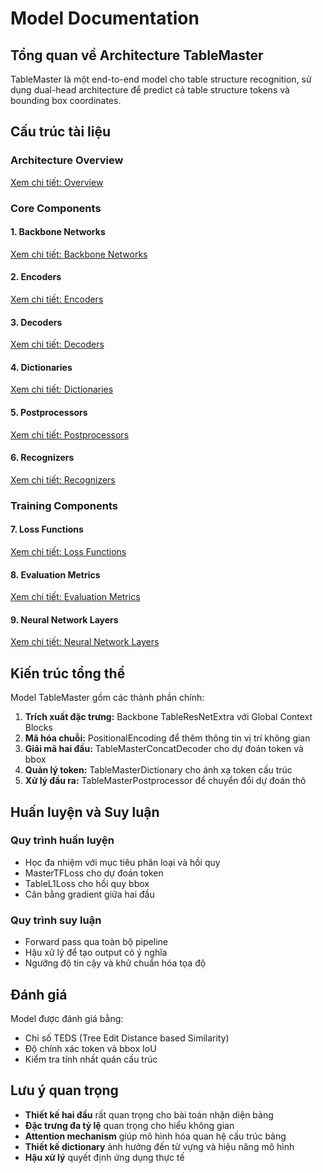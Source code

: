 # Model Documentation

## Tổng quan về Architecture TableMaster

TableMaster là một end-to-end model cho table structure recognition, sử dụng dual-head architecture để predict cả table structure tokens và bounding box coordinates.

## Cấu trúc tài liệu

### Architecture Overview
[Xem chi tiết: Overview](overview/README.md)

### Core Components

#### 1. Backbone Networks
[Xem chi tiết: Backbone Networks](backbones/README.md)

#### 2. Encoders
[Xem chi tiết: Encoders](encoders/README.md)

#### 3. Decoders
[Xem chi tiết: Decoders](decoders/README.md)

#### 4. Dictionaries
[Xem chi tiết: Dictionaries](dictionaries/README.md)

#### 5. Postprocessors
[Xem chi tiết: Postprocessors](postprocessors/README.md)

#### 6. Recognizers
[Xem chi tiết: Recognizers](recognizer/README.md)

### Training Components

#### 7. Loss Functions
[Xem chi tiết: Loss Functions](losses/README.md)

#### 8. Evaluation Metrics
[Xem chi tiết: Evaluation Metrics](metrics/README.md)

#### 9. Neural Network Layers
[Xem chi tiết: Neural Network Layers](layers/README.md)

## Kiến trúc tổng thể


Model TableMaster gồm các thành phần chính:

1. **Trích xuất đặc trưng:** Backbone TableResNetExtra với Global Context Blocks
2. **Mã hóa chuỗi:** PositionalEncoding để thêm thông tin vị trí không gian
3. **Giải mã hai đầu:** TableMasterConcatDecoder cho dự đoán token và bbox
4. **Quản lý token:** TableMasterDictionary cho ánh xạ token cấu trúc
5. **Xử lý đầu ra:** TableMasterPostprocessor để chuyển đổi dự đoán thô

## Huấn luyện và Suy luận

### Quy trình huấn luyện
- Học đa nhiệm với mục tiêu phân loại và hồi quy
- MasterTFLoss cho dự đoán token
- TableL1Loss cho hồi quy bbox
- Cân bằng gradient giữa hai đầu

### Quy trình suy luận
- Forward pass qua toàn bộ pipeline
- Hậu xử lý để tạo output có ý nghĩa
- Ngưỡng độ tin cậy và khử chuẩn hóa tọa độ

## Đánh giá

Model được đánh giá bằng:
- Chỉ số TEDS (Tree Edit Distance based Similarity)
- Độ chính xác token và bbox IoU
- Kiểm tra tính nhất quán cấu trúc

## Lưu ý quan trọng

- **Thiết kế hai đầu** rất quan trọng cho bài toán nhận diện bảng
- **Đặc trưng đa tỷ lệ** quan trọng cho hiểu không gian
- **Attention mechanism** giúp mô hình hóa quan hệ cấu trúc bảng
- **Thiết kế dictionary** ảnh hưởng đến từ vựng và hiệu năng mô hình
- **Hậu xử lý** quyết định ứng dụng thực tế
